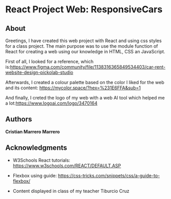 # React Project Web: ResponsiveCars

## About

Greetings, I have created this web project with React and using css styles for a class project. The main purpose was to use the module function of React for creating a web using our knowledge in HTML, CSS an JavaScript. 

First of all, I looked for a reference, which is:https://www.figma.com/community/file/1138316365849534403/car-rent-website-design-pickolab-studio

Afterwards, I created a colour palette based on the color I liked for the web and its content:
https://mycolor.space/?hex=%231E6FFA&sub=1

And finally, I creted the logo of my web with a web AI tool which helped me a lot:https://www.logoai.com/logo/3470164


## Authors

 **Cristian Marrero Marrero** 

 ## Acknowledgments

 - W3Schools React tutorials: https://www.w3schools.com/REACT/DEFAULT.ASP

 - Flexbox using guide: https://css-tricks.com/snippets/css/a-guide-to-flexbox/

 - Content displayed in class of my teacher Tiburcio Cruz